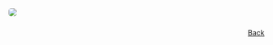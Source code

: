 
<style>
.imgcontainer{
  width: 100%;
  display: flex;
  align-items: center;
  padding-bottom: 10px;
}
.image {
  /* object-fit: cover; */
  max-width: 100%;
  height: auto;
  margin: 100px;
  border-radius: 5px;
  padding: 0;
}
@media (max-width: 981px) {
    .image {
        margin: 0;
    }
}
</style>
<div class="imgcontainer">
    <img class="image" src="/images/iso9001.jpg"/>
</div>

<a class="navlink" href="/quality">Back</a>

<style>
.navlink{
  direction: rtl;
  display: block;
}
</style>